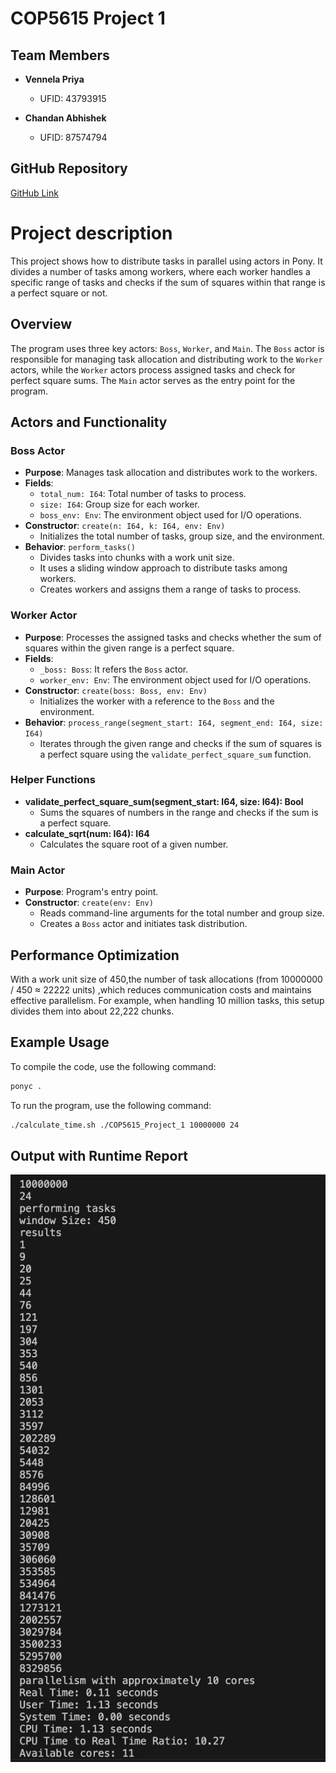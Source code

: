 
# COP5615 Project 1

## Team Members

- **Vennela Priya**  
  - UFID: 43793915

- **Chandan Abhishek**  
  - UFID: 87574794

## GitHub Repository

[GitHub Link](https://github.com/chandan25809/COP5615_Project_1)


# Project description

This project shows how to distribute tasks in parallel using actors in Pony. It divides a number of tasks among workers, where each worker handles a specific range of tasks and checks if the sum of squares within that range is a perfect square or not.

## Overview

The program uses three key actors: `Boss`, `Worker`, and `Main`. The `Boss` actor is responsible for managing task allocation and distributing work to the `Worker` actors, while the `Worker` actors process assigned tasks and check for perfect square sums. The `Main` actor serves as the entry point for the program.

## Actors and Functionality

### Boss Actor

- **Purpose**: Manages task allocation and distributes work to the workers.
- **Fields**:
  - `total_num: I64`: Total number of tasks to process.
  - `size: I64`: Group size for each worker.
  - `boss_env: Env`: The environment object used for I/O operations.
- **Constructor**: `create(n: I64, k: I64, env: Env)`
  - Initializes the total number of tasks, group size, and the environment.
- **Behavior**: `perform_tasks()`
  - Divides tasks into chunks with a work unit size.
  - It uses a sliding window approach to distribute tasks among workers.
  - Creates workers and assigns them a range of tasks to process.

### Worker Actor

- **Purpose**: Processes the assigned tasks and checks whether the sum of squares within the given range is a perfect square.
- **Fields**:
  - `_boss: Boss`: It refers the `Boss` actor.
  - `worker_env: Env`: The environment object used for I/O operations.
- **Constructor**: `create(boss: Boss, env: Env)`
  - Initializes the worker with a reference to the `Boss` and the environment.
- **Behavior**: `process_range(segment_start: I64, segment_end: I64, size: I64)`
  - Iterates through the given range and checks if the sum of squares is a perfect square using the `validate_perfect_square_sum` function.

### Helper Functions

- **validate_perfect_square_sum(segment_start: I64, size: I64): Bool**
  - Sums the squares of numbers in the range and checks if the sum is a perfect square.
- **calculate_sqrt(num: I64): I64**
  - Calculates the square root of a given number.

### Main Actor

- **Purpose**: Program's entry point.
- **Constructor**: `create(env: Env)`
  - Reads command-line arguments for the total number and group size.
  - Creates a `Boss` actor and initiates task distribution.

## Performance Optimization

With a work unit size of 450,the number of task allocations (from 10000000 / 450 ≈ 22222 units) ,which reduces communication costs and maintains effective parallelism. For example, when handling 10 million tasks, this setup divides them into about 22,222 chunks.

## Example Usage
To compile the code, use the following command:

```bash
ponyc .
```
To run the program, use the following command:

```bash
./calculate_time.sh ./COP5615_Project_1 10000000 24
```
## Output with Runtime Report

![Output](./output.jpeg)

